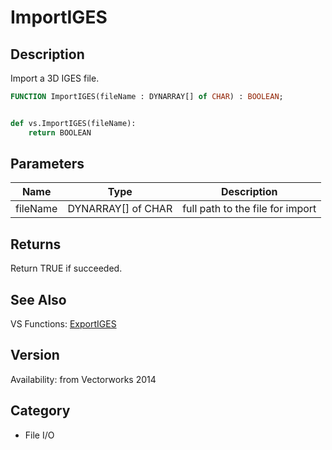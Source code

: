 # ImportIGES

## Description
Import a 3D IGES file.

```pascal
FUNCTION ImportIGES(fileName : DYNARRAY[] of CHAR) : BOOLEAN;
```

```python

def vs.ImportIGES(fileName):
    return BOOLEAN
```

## Parameters
|Name|Type|Description|
|---|---|---|
|fileName|DYNARRAY[] of CHAR|full path to the file for import|

## Returns
Return TRUE if succeeded.

## See Also
VS Functions:
[ExportIGES](ExportIGES.md)

## Version
Availability: from Vectorworks 2014
## Category
* File I/O

